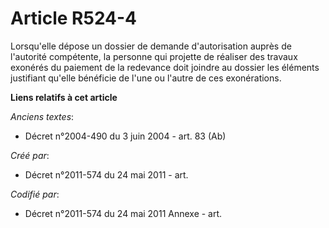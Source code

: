 # Article R524-4

Lorsqu'elle dépose un dossier de demande d'autorisation auprès de l'autorité compétente, la personne qui projette de réaliser
des travaux exonérés du paiement de la redevance doit joindre au dossier les éléments justifiant qu'elle bénéficie de l'une
ou l'autre de ces exonérations.

**Liens relatifs à cet article**

_Anciens textes_:

  - Décret n°2004-490 du 3 juin 2004 - art. 83 (Ab)

_Créé par_:

  - Décret n°2011-574 du 24 mai 2011  - art.

_Codifié par_:

  - Décret n°2011-574 du 24 mai 2011 Annexe - art.
